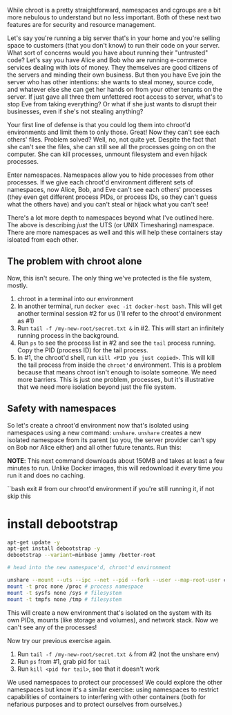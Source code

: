 ---
---

While chroot is a pretty straightforward, namespaces and cgroups are a bit more nebulous to understand but no less important. Both of these next two features are for security and resource management.

Let's say you're running a big server that's in your home and you're selling space to customers (that you don't know) to run their code on your server. What sort of concerns would you have about running their "untrusted" code? Let's say you have Alice and Bob who are running e-commerce services dealing with lots of money. They themselves are good citizens of the servers and minding their own business. But then you have Eve join the server who has other intentions: she wants to steal money, source code, and whatever else she can get her hands on from your other tenants on the server. If just gave all three them unfettered root access to server, what's to stop Eve from taking everything? Or what if she just wants to disrupt their businesses, even if she's not stealing anything?

Your first line of defense is that you could log them into chroot'd environments and limit them to only those. Great! Now they can't see each others' files. Problem solved? Well, no, not quite yet. Despite the fact that she can't see the files, she can still see all the processes going on on the computer. She can kill processes, unmount filesystem and even hijack processes.

Enter namespaces. Namespaces allow you to hide processes from other processes. If we give each chroot'd environment different sets of namespaces, now Alice, Bob, and Eve can't see each others' processes (they even get different process PIDs, or process IDs, so they can't guess what the others have) and you can't steal or hijack what you can't see!

There's a lot more depth to namespaces beyond what I've outlined here. The above is describing _just_ the UTS (or UNIX Timesharing) namespace. There are more namespaces as well and this will help these containers stay isloated from each other.

## The problem with chroot alone

Now, this isn't secure. The only thing we've protected is the file system, mostly.

1. chroot in a terminal into our environment
1. In another terminal, run `docker exec -it docker-host bash`. This will get another terminal session #2 for us (I'll refer to the chroot'd environment as #1)
1. Run `tail -f /my-new-root/secret.txt &` in #2. This will start an infinitely running process in the background.
1. Run `ps` to see the process list in #2 and see the `tail` process running. Copy the PID (process ID) for the tail process.
1. In #1, the chroot'd shell, run `kill <PID you just copied>`. This will kill the tail process from inside the `chroot'd` environment. This is a problem because that means chroot isn't enough to isolate someone. We need more barriers. This is just one problem, processes, but it's illustrative that we need more isolation beyond just the file system.

## Safety with namespaces

So let's create a chroot'd environment now that's isolated using namespaces using a new command: `unshare`. `unshare` creates a new isolated namespace from its parent (so you, the server provider can't spy on Bob nor Alice either) and all other future tenants. Run this:

**NOTE**: This next command downloads about 150MB and takes at least a few minutes to run. Unlike Docker images, this will redownload it _every_ time you run it and does no caching.

``bash
exit # from our chroot'd environment if you're still running it, if not skip this

# install debootstrap

```bash
apt-get update -y
apt-get install debootstrap -y
debootstrap --variant=minbase jammy /better-root

# head into the new namespace'd, chroot'd environment

unshare --mount --uts --ipc --net --pid --fork --user --map-root-user chroot /better-root bash # this also chroot's for us
mount -t proc none /proc # process namespace
mount -t sysfs none /sys # filesystem
mount -t tmpfs none /tmp # filesystem
```

This will create a new environment that's isolated on the system with its own PIDs, mounts (like storage and volumes), and network stack. Now we can't see any of the processes!

Now try our previous exercise again.

1. Run `tail -f /my-new-root/secret.txt &` from #2 (not the unshare env)
1. Run `ps` from #1, grab pid for `tail`
1. Run `kill <pid for tail>`, see that it doesn't work

We used namespaces to protect our processes! We could explore the other namespaces but know it's a similar exercise: using namespaces to restrict capabilities of containers to interfering with other containers (both for nefarious purposes and to protect ourselves from ourselves.)
